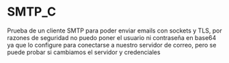 # SMTP_C

Prueba de un cliente SMTP para poder enviar emails con sockets y TLS, por razones de seguridad no puedo poner el usuario ni contraseña en base64 ya que lo configure para conectarse a nuestro servidor de correo, pero se puede probar si cambiamos el servidor y credenciales
